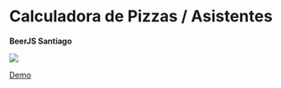 # Calculadora de Pizzas / Asistentes

**BeerJS Santiago**

![](https://dl.dropboxusercontent.com/u/3522/beerjs-pizzas.png)

[Demo](https://beerjs-pizzas-hqtsbwrzoa.now.sh/)